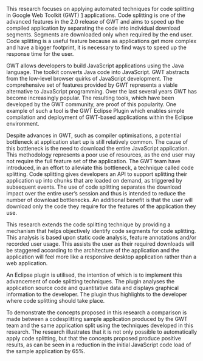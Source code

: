 This research focuses on applying automated techniques for code splitting in Google Web
Toolkit (GWT) [1](1.md) applications. Code splitting is one of the advanced features in the 2.0
release of GWT and aims to speed up the compiled application by separating the code into
individual download segments. Segments are downloaded only when required by the end
user. Code splitting is a useful feature because as applications get more complex and have a
bigger footprint, it is necessary to find ways to speed up the response time for the user.


GWT allows developers to build JavaScript applications using the Java language. The toolkit
converts Java code into JavaScript. GWT abstracts from the low-level browser quirks of
JavaScript development. The comprehensive set of features provided by GWT represents a
viable alternative to JavaScript programming.
Over the last several years GWT has become increasingly popular. The resulting tools, which
have been developed by the GWT community, are proof of this popularity. One example of
such a tool is the GWT Eclipse Plugin which enables simple compilation and deployment of
GWT-based applications within the Eclipse environment.


Despite advances in GWT, such as compiler optimisations, a potential bottleneck at application
start up is still relatively common. The cause of this bottleneck is the need to download
the entire JavaScript application. This methodology represents a poor use of resources, as
the end user may not require the full feature set of the application. The GWT team have
introduced, in an effort to alleviate this bottleneck, a technique called code splitting. Code
splitting gives developers an API to support splitting their application up into chunks that
are loaded on demand, as triggered by subsequent events. The use of code splitting separates
the download impact over the entire user’s session and thus is intended to reduce the number
of download bottlenecks. An additional benefit is that the user will download only the code
they require for the features of the application they use.


This research extends the code splitting technique by providing a mechanism that helps
objectively identify code segments for code splitting. This analysis is based upon static
code analysis, feature annotations and/or recorded user usage. This assists the user as their
required downloads will be staggered according to the architecture of the application and the
application will feel more like a responsive desktop application rather than a web application.


An Eclipse plugin is utilised, the intention of which is to implement this advancement of
code splitting techniques. The plugin analyses the application source code and quantitative
data and displays graphical information to the developer. The plugin thus highlights to the
developer where code splitting should take place.


To demonstrate the concepts proposed in this research a comparison is made between a codesplitting
sample application produced by the GWT team and the same application split using
the techniques developed in this research. The research illustrates that it is not only possible
to automatically apply code splitting, but that the concepts proposed produce positive results,
as can be seen in a reduction in the initial JavaScript code load of the sample application by
65%.